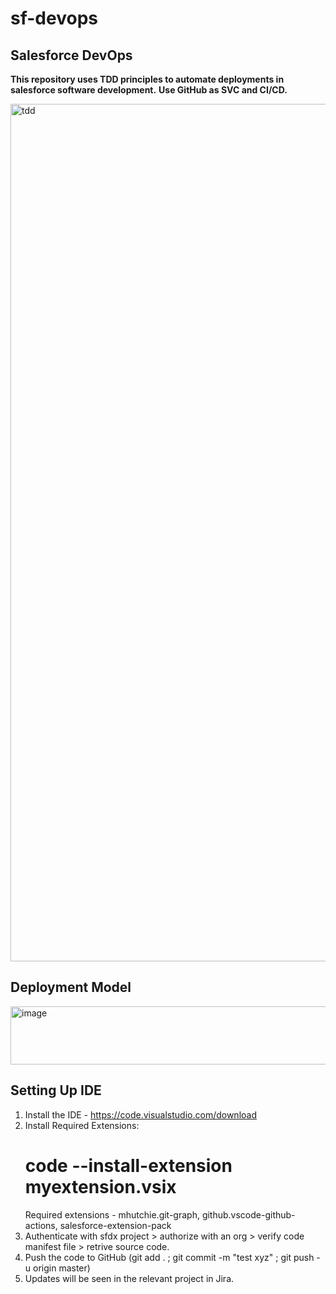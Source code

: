 # sf-devops
## Salesforce DevOps 
<strong>This repository uses TDD principles to automate deployments in salesforce software development.</strong>
<strong> Use GitHub as SVC and CI/CD. </strong>



<img title=TDD width="1600" height="1372" alt="tdd" src="https://lh7-rt.googleusercontent.com/docsz/AD_4nXfWH8Xb0XRfEI5CVzWaPDxzzGsGHght78Lg-tiJcKpXbiE27yTQeWAwZv2oUgHJGXnViHQ13V5r2n9dN68c2zuuGcJwZ5jjijzXPF_zZ7N0w3J_oV4niqZn8PtQEWQxtqlJyIVr60VEiQEtRLSZPIKCP4T1?key=EKZ6QLmJveNRS_xcgynU5g" />

## Deployment Model
<img width="618" height="93" alt="image" src="https://github.com/user-attachments/assets/1b16de1e-4a55-4b72-9a03-5e59f9970a53" />

## Setting Up IDE
1. Install the IDE - https://code.visualstudio.com/download
2. Install Required Extensions: 
   # code --install-extension myextension.vsix
   Required extensions - mhutchie.git-graph, github.vscode-github-actions, salesforce-extension-pack
3. Authenticate with sfdx project > authorize with an org > verify code manifest file > retrive source code.
4. Push the code to GitHub (git add . ; git commit -m "test xyz" ; git push -u origin master) 
5. Updates will be seen in the relevant project in Jira.


